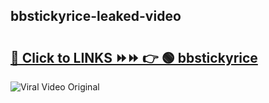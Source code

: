 
 ## bbstickyrice-leaked-video 

# <h2><a href="https://clipsfans.com/bbstickyrice&ref=git">🔗 Click to LINKS ⏩⏩ 👉 🟢 bbstickyrice </a></h2>

<a href="https://clipsfans.com/bbstickyrice&ref=git" rel="nofollow" data-target="animated-image.originalLink"><img src="https://i.ibb.co.com/xMMVF88/686577567.gif" alt="Viral Video Original" style="max-width: 100%; display: inline-block;" data-target="animated-image.originalImage"></a>
